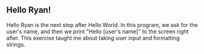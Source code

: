 ## Hello Ryan!

Hello Ryan is the next step after Hello World. In this program, we ask for the user's name, and then we print "Hello [user's name]" to the screen right after. This exercise taught me about taking user input and formatting strings.
